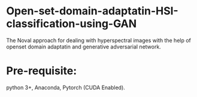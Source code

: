 # Open-set-domain-adaptatin-HSI-classification-using-GAN
The Noval approach for dealing with hyperspectral images with the help of openset domain adaptatin and generative adversarial network.

# Pre-requisite:
python 3+,
Anaconda,
Pytorch (CUDA Enabled).
